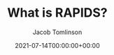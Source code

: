 ---
title: "What is RAPIDS?"
date: 2021-07-14T00:00:00+00:00
draft: false
author: "Jacob Tomlinson"
event:
  name: Cybercolombia HPC Summer School
  link: https://cybercolombia.org/
  type: Talk
  location: Online
length: 30
video: null
abstract: false
slides: https://speakerdeck.com/jacobtomlinson/what-is-rapids
---